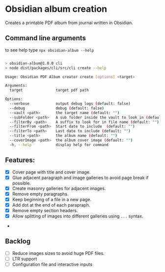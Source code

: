 # Obsidian album creation

Creates a printable PDF album from journal written in Obsidian.

## Command line arguments
to see help type `npx obsidian-album --help`

```bash

> obsidian-album@1.0.0 cli
> node dist/packages/cli/src/cli create --help

Usage: Obsidian PDF Album creator create [options] <target>

Arguments:
  target               target pdf path

Options:
  --verbose            output debug logs (default: false)
  --debug              debug (default: false)
  --vault <path>       the target name (default: "")
  --subFolder <path>   A sub folder inside the vault to look in (default: "")
  --filterBy <path>    A suffix to look for in file name (default: "")
  --filterFrom <path>  Start date to include  (default: "")
  --filterTo <path>    Last date to include (default: "")
  --title <path>       the album name (default: "")
  --coverImage <path>  the album cover image (default: "")
  -h, --help           display help for command
```

## Features:
- [x] Cover page with title and cover image.
- [x] Glue adjacent paragraph and image galleries to avoid page break if possible.
- [x] Create masonry galleries for adjacent images.
- [x] Remove empty paragraphs.
- [x] Keep beginning of a file in a new page.
- [x] Add dot at the end of each parapraph.
- [x] Remove empty section headers.
- [x] Allow splitting of images into different galleries using `...` syntax.
-

## Backlog

- [ ] Reduce images sizes to avoid huge PDF files.
- [ ] LTR support
- [ ] Configuration file and interactive inputs
